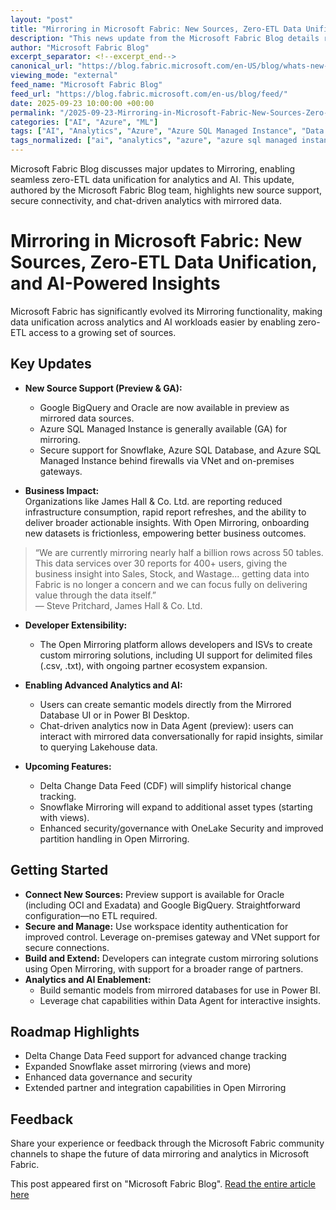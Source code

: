 ```yaml
---
layout: "post"
title: "Mirroring in Microsoft Fabric: New Sources, Zero-ETL Data Unification, and AI-Powered Insights"
description: "This news update from the Microsoft Fabric Blog details recent enhancements to the Mirroring feature in Microsoft Fabric. It covers new generally available and preview data sources, zero-ETL data access, integration with Power BI, secure connectivity improvements, chat-driven analytics, and expanded developer extensibility, all aimed at simplifying analytics and AI/BI workflows."
author: "Microsoft Fabric Blog"
excerpt_separator: <!--excerpt_end-->
canonical_url: "https://blog.fabric.microsoft.com/en-US/blog/whats-new-to-mirroring-new-sources-and-capabilities-for-all-your-zero-etl-needs/"
viewing_mode: "external"
feed_name: "Microsoft Fabric Blog"
feed_url: "https://blog.fabric.microsoft.com/en-us/blog/feed/"
date: 2025-09-23 10:00:00 +00:00
permalink: "/2025-09-23-Mirroring-in-Microsoft-Fabric-New-Sources-Zero-ETL-Data-Unification-and-AI-Powered-Insights.html"
categories: ["AI", "Azure", "ML"]
tags: ["AI", "Analytics", "Azure", "Azure SQL Managed Instance", "Data Agent", "Data Governance", "Data Integration", "Data Unification", "Delta Lake", "Enterprise Data", "Google BigQuery", "Microsoft Fabric", "Mirroring", "ML", "News", "On Premises Gateway", "OneLake", "Open Mirroring", "Oracle", "Power BI", "Preview Features", "Semantic Models", "VNet", "Zero ETL"]
tags_normalized: ["ai", "analytics", "azure", "azure sql managed instance", "data agent", "data governance", "data integration", "data unification", "delta lake", "enterprise data", "google bigquery", "microsoft fabric", "mirroring", "ml", "news", "on premises gateway", "onelake", "open mirroring", "oracle", "power bi", "preview features", "semantic models", "vnet", "zero etl"]
---
```


Microsoft Fabric Blog discusses major updates to Mirroring, enabling seamless zero-ETL data unification for analytics and AI. This update, authored by the Microsoft Fabric Blog team, highlights new source support, secure connectivity, and chat-driven analytics with mirrored data.<!--excerpt_end-->

# Mirroring in Microsoft Fabric: New Sources, Zero-ETL Data Unification, and AI-Powered Insights

Microsoft Fabric has significantly evolved its Mirroring functionality, making data unification across analytics and AI workloads easier by enabling zero-ETL access to a growing set of sources.

## Key Updates

- **New Source Support (Preview & GA):**  
  - Google BigQuery and Oracle are now available in preview as mirrored data sources.
  - Azure SQL Managed Instance is generally available (GA) for mirroring.
  - Secure support for Snowflake, Azure SQL Database, and Azure SQL Managed Instance behind firewalls via VNet and on-premises gateways.

- **Business Impact:**  
  Organizations like James Hall & Co. Ltd. are reporting reduced infrastructure consumption, rapid report refreshes, and the ability to deliver broader actionable insights. With Open Mirroring, onboarding new datasets is frictionless, empowering better business outcomes.

> “We are currently mirroring nearly half a billion rows across 50 tables. This data services over 30 reports for 400+ users, giving the business insight into Sales, Stock, and Wastage... getting data into Fabric is no longer a concern and we can focus fully on delivering value through the data itself.”  
> — Steve Pritchard, James Hall & Co. Ltd.

- **Developer Extensibility:**
  - The Open Mirroring platform allows developers and ISVs to create custom mirroring solutions, including UI support for delimited files (.csv, .txt), with ongoing partner ecosystem expansion.

- **Enabling Advanced Analytics and AI:**
   - Users can create semantic models directly from the Mirrored Database UI or in Power BI Desktop.
   - Chat-driven analytics now in Data Agent (preview): users can interact with mirrored data conversationally for rapid insights, similar to querying Lakehouse data.

- **Upcoming Features:**
   - Delta Change Data Feed (CDF) will simplify historical change tracking.
   - Snowflake Mirroring will expand to additional asset types (starting with views).
   - Enhanced security/governance with OneLake Security and improved partition handling in Open Mirroring.

## Getting Started

- **Connect New Sources:** Preview support is available for Oracle (including OCI and Exadata) and Google BigQuery. Straightforward configuration—no ETL required.
- **Secure and Manage:** Use workspace identity authentication for improved control. Leverage on-premises gateway and VNet support for secure connections.
- **Build and Extend:** Developers can integrate custom mirroring solutions using Open Mirroring, with support for a broader range of partners.
- **Analytics and AI Enablement:**  
   - Build semantic models from mirrored databases for use in Power BI.
   - Leverage chat capabilities within Data Agent for interactive insights.

## Roadmap Highlights

- Delta Change Data Feed support for advanced change tracking
- Expanded Snowflake asset mirroring (views and more)
- Enhanced data governance and security
- Extended partner and integration capabilities in Open Mirroring

## Feedback

Share your experience or feedback through the Microsoft Fabric community channels to shape the future of data mirroring and analytics in Microsoft Fabric.

This post appeared first on "Microsoft Fabric Blog". [Read the entire article here](https://blog.fabric.microsoft.com/en-US/blog/whats-new-to-mirroring-new-sources-and-capabilities-for-all-your-zero-etl-needs/)
